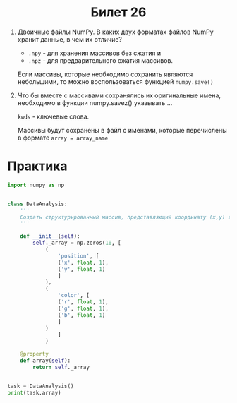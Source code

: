 <h1 align='center'>Билет 26</h1>

1. Двоичные файлы NumPy. В каких двух форматах файлов NumPy хранит данные, в чем их отличие?

    * `.npy` - для хранения массивов без сжатия и
    * `.npz` - для предварительного сжатия массивов.

    Если массивы, которые необходимо сохранить являются небольшими, то можно воспользоваться функцией `numpy.save()`

2. Что бы вместе с массивами сохранялись их оригинальные имена, необходимо в функции numpy.savez() указывать ...

    `kwds` - ключевые слова.

    Массивы будут сохранены в файл с именами, которые перечислены в формате `array = array_name`

# Практика

```python
import numpy as np


class DataAnalysis:
    '''
    Создать структурированный массив, представляющий координату (x,y) и цвет (r,g,b).
    '''

    def __init__(self):
        self._array = np.zeros(10, [
            (
                'position', [
                ('x', float, 1),
                ('y', float, 1)
                ]   
            ),
            (
                'color', [
                ('r', float, 1),
                ('g', float, 1),
                ('b', float, 1)
                ]
            )
                ]
            )

    @property
    def array(self):
        return self._array


task = DataAnalysis()
print(task.array)
```

